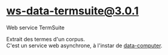 # ws-data-termsuite@3.0.1

Web service TermSuite

Extrait des termes d'un corpus.  
C'est un service web asynchrone, à l'instar de
[data-computer](../data-computer/).
